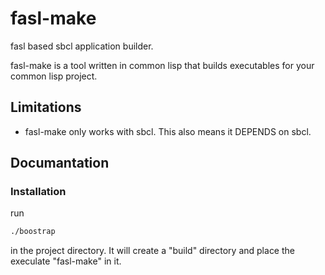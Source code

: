 fasl-make
=========

fasl based sbcl application builder.

fasl-make is a tool written in common lisp that builds executables for your common lisp project.

## Limitations

* fasl-make only works with sbcl. This also means it DEPENDS on sbcl.

## Documantation

### Installation

run 
```bash
./boostrap
```
in the project directory. It will create a "build" directory and place the execulate "fasl-make" in it.
